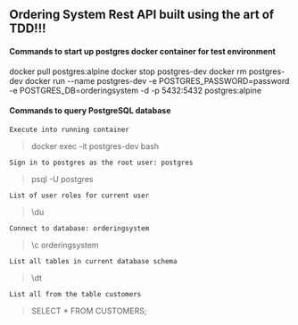 ## Ordering System Rest API built using the art of TDD!!!

#### Commands to start up postgres docker container for test environment
docker pull postgres:alpine
docker stop postgres-dev
docker rm postgres-dev
docker run --name postgres-dev -e POSTGRES_PASSWORD=password -e POSTGRES_DB=orderingsystem -d -p 5432:5432  postgres:alpine

#### Commands to query PostgreSQL database

`Execute into running container`
>docker exec -it postgres-dev bash

`Sign in to postgres as the root user: postgres`
>psql -U postgres

`List of user roles for current user`
>\du

`Connect to database: orderingsystem`
>\c orderingsystem

`List all tables in current database schema`
>\dt

`List all from the table customers`
>SELECT * FROM CUSTOMERS;
